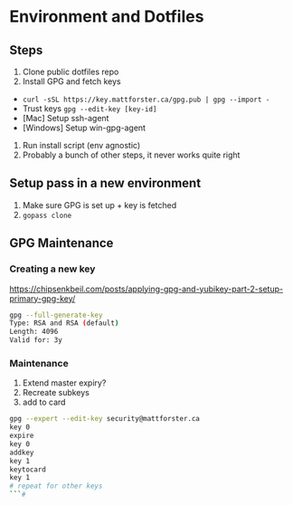 # Environment and Dotfiles

## Steps

1. Clone public dotfiles repo
1. Install GPG and fetch keys
  
- `curl -sSL https://key.mattforster.ca/gpg.pub | gpg --import -`
- Trust keys `gpg --edit-key [key-id]`
- [Mac] Setup ssh-agent
- [Windows] Setup win-gpg-agent

1. Run install script (env agnostic)
1. Probably a bunch of other steps, it never works quite right

## Setup pass in a new environment

1. Make sure GPG is set up + key is fetched
1. `gopass clone`

## GPG Maintenance

### Creating a new key

<https://chipsenkbeil.com/posts/applying-gpg-and-yubikey-part-2-setup-primary-gpg-key/>

```bash
gpg --full-generate-key
Type: RSA and RSA (default)
Length: 4096
Valid for: 3y
```

### Maintenance

1. Extend master expiry?
2. Recreate subkeys
3. add to card

```bash
gpg --expert --edit-key security@mattforster.ca
key 0
expire
key 0
addkey
key 1
keytocard
key 1
# repeat for other keys
```#
